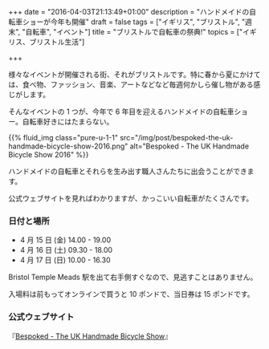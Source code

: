 +++
date = "2016-04-03T21:13:49+01:00"
description = "ハンドメイドの自転車ショーが今年も開催"
draft = false
tags = ["イギリス", "ブリストル", "週末", "自転車", "イベント"]
title = "ブリストルで自転車の祭典!"
topics = ["イギリス、ブリストル生活"]

+++

様々なイベントが開催される街、それがブリストルです。特に春から夏にかけては、食べ物、ファッション、音楽、アートなどなど毎週何かしら催し物がある感じがします。

そんなイベントの 1 つが、今年で 6 年目を迎えるハンドメイドの自転車ショー。自転車好きにはたまらない。

{{% fluid_img class="pure-u-1-1" src="/img/post/bespoked-the-uk-handmade-bicycle-show-2016.png" alt="Bespoked - The UK Handmade Bicycle Show 2016" %}}

<!--more-->

ハンドメイドの自転車とそれらを生み出す職人さんたちに出会うことができます。

公式ウェブサイトを見ればわかりますが、かっこいい自転車がたくさんです。

### 日付と場所

- 4 月 15 日 (金) 14.00 - 19.00
- 4 月 16 日 (土) 09.30 - 18.00
- 4 月 17 日 (日) 10.00 - 16.30

Bristol Temple Meads 駅を出て右手側すぐなので、見逃すことはありません。

入場料は前もってオンラインで買うと 10 ポンドで、当日券は 15 ポンドです。

### 公式ウェブサイト

『[Bespoked - The UK Handmade Bicycle Show](http://www.bespoked.cc/index.html)』
